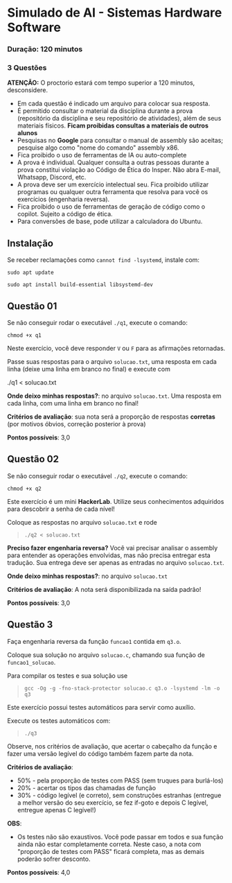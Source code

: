 # Simulado de AI - Sistemas Hardware Software

<!-- markdown_py README.md > README.html -->
<!-- pandoc README.md -f markdown -t html -s -o README.html --metadata title="Simulado de AI SisHard BCC" -->

### Duração: 120 minutos
### 3 Questões

**ATENÇÃO:** O proctorio estará com tempo superior a 120 minutos, desconsidere.

* Em cada questão é indicado um arquivo para colocar sua resposta.
* É permitido consultar o material da disciplina durante a prova (repositório da disciplina e seu repositório de atividades), além de seus materiais físicos. **Ficam proibidas consultas a materiais de outros alunos**
* Pesquisas no **Google** para consultar o manual de assembly são aceitas; pesquise algo como "nome do comando" assembly x86.
* Fica proibido o uso de ferramentas de IA ou auto-complete
* A prova é individual. Qualquer consulta a outras pessoas durante a prova constitui violação ao Código de Ética do Insper. Não abra E-mail, Whatsapp, Discord, etc.
* A prova deve ser um exercício intelectual seu. Fica proibido utilizar programas ou qualquer outra ferramenta que resolva para você os exercícios (engenharia reversa).
* Fica proibido o uso de ferramentas de geração de código como o copilot. Sujeito a código de ética.
* Para conversões de base, pode utilizar a calculadora do Ubuntu.

## Instalação

Se receber reclamações como `cannot find -lsystemd`, instale com:

`sudo apt update`

`sudo apt install build-essential libsystemd-dev`

## Questão 01

Se não conseguir rodar o executável `./q1`, execute o comando:

`chmod +x q1`

Neste exercício, você deve responder `V` ou `F` para as afirmações retornadas.

Passe suas respostas para o arquivo `solucao.txt`, uma resposta em cada linha (deixe uma linha em branco no final) e execute com

./q1 < solucao.txt

**Onde deixo minhas respostas?**: no arquivo `solucao.txt`. Uma resposta em cada linha, com uma linha em branco no final!

**Critérios de avaliação**: sua nota será a proporção de respostas **corretas** (por motivos óbvios, correção posterior à prova)

**Pontos possíveis**: 3,0


## Questão 02

Se não conseguir rodar o executável `./q2`, execute o comando:

`chmod +x q2`

Este exercício é um mini **HackerLab**. Utilize seus conhecimentos adquiridos para descobrir a senha de cada nível!

Coloque as respostas no arquivo `solucao.txt` e rode

> `./q2 < solucao.txt`

**Preciso fazer engenharia reversa?** Você vai precisar analisar o assembly para entender as operações envolvidas, mas não precisa entregar esta tradução. Sua entrega deve ser apenas as entradas no arquivo `solucao.txt`.

**Onde deixo minhas respostas?**: no arquivo `solucao.txt`

**Critérios de avaliação**: A nota será disponibilizada na saída padrão!

**Pontos possíveis**: 3,0


## Questão 3

Faça engenharia reversa da função `funcao1` contida em `q3.o`.

Coloque sua solução no arquivo `solucao.c`, chamando sua função de `funcao1_solucao`.

Para compilar os testes e sua solução use

> `gcc -Og -g -fno-stack-protector solucao.c q3.o -lsystemd -lm -o q3`

Este exercício possui testes automáticos para servir como auxílio.

Execute os testes automáticos com:
> `./q3`

Observe, nos critérios de avaliação, que acertar o cabeçalho da função e fazer uma versão legível do código também fazem parte da nota.

**Critérios de avaliação**:

* 50% - pela proporção de testes com PASS (sem truques para burlá-los)
* 20% - acertar os tipos das chamadas de função
* 30% - código legível (e correto), sem construções estranhas (entregue a melhor versão do seu exercício, se fez if-goto e depois C legível, entregue apenas C legível!)

**OBS**:

* Os testes não são exaustivos. Você pode passar em todos e sua função ainda não estar completamente correta. Neste caso, a nota com "proporção de testes com PASS" ficará completa, mas as demais poderão sofrer desconto.

**Pontos possíveis**: 4,0


